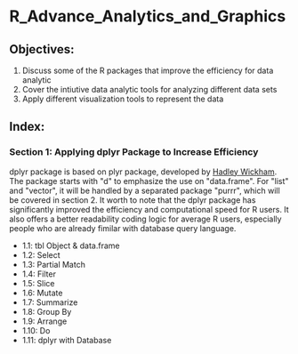 # R_Advance_Analytics_and_Graphics
## Objectives:
1. Discuss some of the R packages that improve the efficiency for data analytic
2. Cover the intiutive data analytic tools for analyzing different data sets
3. Apply different visualization tools to represent the data

## Index:
### Section 1: Applying dplyr Package to Increase Efficiency
dplyr package is based on plyr package, developed by [Hadley Wickham](http://hadley.nz/). The package starts with "d" to emphasize the use on "data.frame".  For "list" and "vector", it will be handled by a separated package "purrr", which will be covered in section 2. It worth to note that the dplyr package has significantly improved the efficiency and computational speed for R users.  It also offers a better readability coding logic for average R users, especially people who are already fimilar with database query language.
- 1.1: tbl Object & data.frame
- 1.2: Select
- 1.3: Partial Match
- 1.4: Filter
- 1.5: Slice
- 1.6: Mutate
- 1.7: Summarize
- 1.8: Group By
- 1.9: Arrange
- 1.10: Do
- 1.11: dplyr with Database
